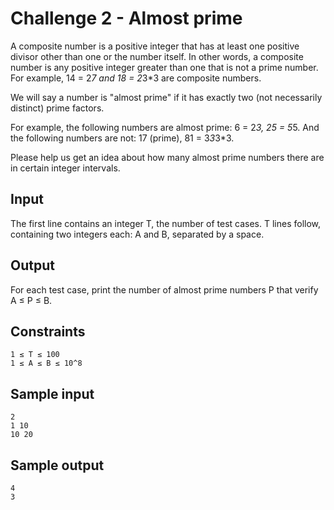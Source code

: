 # Challenge 2 - Almost prime

A composite number is a positive integer that has at least one positive divisor other than one or the number itself. In other words, a composite number is any positive integer greater than one that is not a prime number.
For example, 14 = 2*7 and 18 = 2*3*3 are composite numbers.

We will say a number is "almost prime" if it has exactly two (not necessarily distinct) prime factors.

For example, the following numbers are almost prime: 6 = 2*3, 25 = 5*5. And the following numbers are not: 17 (prime), 81 = 3*3*3*3.

Please help us get an idea about how many almost prime numbers there are in certain integer intervals.

## Input

The first line contains an integer T, the number of test cases. T lines follow, containing two integers each: A and B, separated by a space.

## Output

For each test case, print the number of almost prime numbers P that verify A ≤ P ≤ B.

## Constraints

```
1 ≤ T ≤ 100
1 ≤ A ≤ B ≤ 10^8
```

## Sample input

```
2
1 10
10 20
```

## Sample output
```
4
3
```
